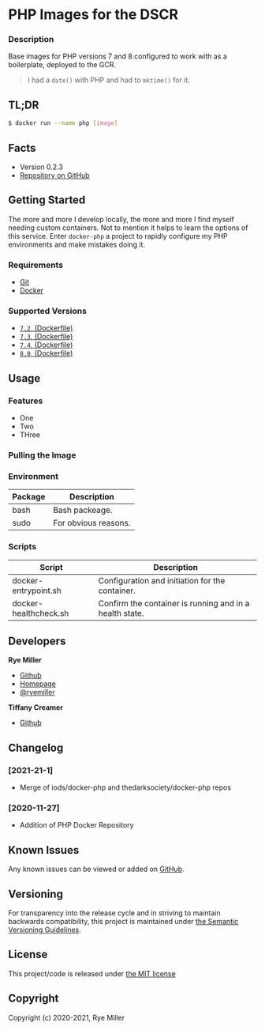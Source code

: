 PHP Images for the DSCR
=======================

### Description

Base images for PHP versions 7 and 8 configured to work with as a boilerplate, deployed to the GCR.

> I had a `date()` with PHP and had to `mktime()` for it.


## TL;DR

```sh
$ docker run --name php [image]
```


## Facts

 * Version 0.2.3
 * [Repository on GitHub](https://github.com/thedarksociety/docker-php)


Getting Started
---------------

The more and more I develop locally, the more and more I find myself needing custom containers. Not to mention
it helps to learn the options of this service. Enter `docker-php` a project to rapidly configure my PHP environments
and make mistakes doing it.


### Requirements

 * [Git](https://git-scm.org)
 * [Docker](http://docker.io)


### Supported Versions

* [`7.2`, (Dockerfile)](link)
* [`7.3`, (Dockerfile)](link)
* [`7.4`, (Dockerfile)](link)
* [`8.0`, (Dockerfile)](link)


Usage
-----

### Features

* One
* Two
* THree


### Pulling the Image


### Environment

| Package | Description |
| ------- | ----------- |
| bash | Bash packeage. |
| sudo | For obvious reasons.|


### Scripts

| Script | Description |
| ------- | ----------- |
| docker-entrypoint.sh | Configuration and initiation for the container. |
| docker-healthcheck.sh |Confirm the container is running and in a health state.|


Developers
---------

**Rye Miller**
 * [Github](https://github.com/iods)
 * [Homepage](http://ryemiller.io)
 * [@ryemiller](http://twitter.com/ryemiller)

**Tiffany Creamer**
 * [Github](https://github.com/tnondairy)


Changelog
---------

### [2021-21-1]
  * Merge of iods/docker-php and thedarksociety/docker-php repos

### [2020-11-27]
  * Addition of PHP Docker Repository


Known Issues
------------

Any known issues can be viewed or added on [GitHub](https://github.com/thedarksociety/docker-php/issues).


Versioning
----------

For transparency into the release cycle and in striving to maintain backwards compatibility, this project is
maintained under [the Semantic Versioning Guidelines](http://semver.og).


License
-------

This project/code is released under [the MIT license](https://github.com/thedarksociety/docker-php/LICENSE)


Copyright
---------

Copyright (c) 2020-2021, Rye Miller
